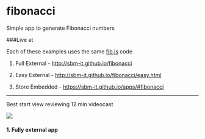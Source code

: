 # fibonacci
Simple app to generate Fibonacci numbers

###Live at

Each of these examples uses the same [fib.js](https://github.com/sbm-it/fibonacci/blob/gh-pages/fib.js) code 

1. Full External - http://sbm-it.github.io/fibonacci

2. Easy External - http://sbm-it.github.io/fibonacci/easy.html

3. Store Embedded - https://sbm-it.github.io/apps/#fibonacci

___
Best start view reviewing 12 min videocast 

[![](http://img.youtube.com/vi/ZQS3nlZMDzw/default.jpg)](http://www.youtube.com/watch?v=ZQS3nlZMDzw)

#### 1. Fully external app

